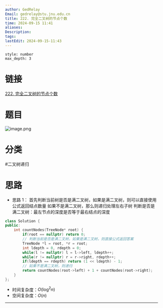 ```yaml
---
author: GedRelay
Email: gedrelay@stu.jnu.edu.cn
title: 222. 完全二叉树的节点个数
time: 2024-09-15 11:41
aliases: 
Description: 
tags: 
lastEdit: 2024-09-15-11:43
---
```


```toc
style: number
max_depth: 3
```

# 链接
[222. 完全二叉树的节点个数](https://leetcode.cn/problems/count-complete-tree-nodes/) 

# 题目
![image.png](https://ged-pic-bed.oss-cn-guangzhou.aliyuncs.com/img/202409151141159.png)


# 分类
#二叉树递归 

# 思路
- 思路 1：
首先判断当前树是否是满二叉树，如果是满二叉树，则可以直接使用公式返回结点数量
如果不是满二叉树，那么则递归处理左右子树
判断是否是满二叉树：最左节点的深度是否等于最右结点的深度


```cpp
class Solution {
public:
    int countNodes(TreeNode* root) {
        if(root == nullptr) return 0;
        // 判断当前是否是满二叉树，如果是满二叉树，则直接公式返回答案
        TreeNode *l = root, *r = root;
        int ldepth = 0, rdepth = 0;
        while(l != nullptr) l = l->left, ldepth++;
        while(r != nullptr) r = r->right, rdepth++;
        if(ldepth == rdepth) return (1 << ldepth) - 1;
        // 如果不是满二叉树，则递归
        return countNodes(root->left) + 1 + countNodes(root->right);
    }
};
```


- 时间复杂度：${O\left( \log ^{2} n \right)  }$ 
- 空间复杂度：${O\left( n \right)  }$ 


---

